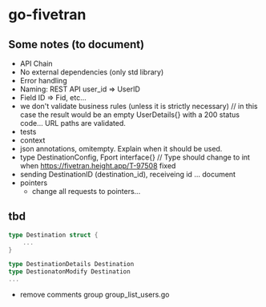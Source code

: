 # go-fivetran

## Some notes (to document)

- API Chain
- No external dependencies (only std library)
- Error handling
- Naming: REST API user_id => UserID
- Field ID => Fid, etc...
- we don't validate business rules (unless it is strictly necessary) // in this case the result would be an empty UserDetails{} with a 200 status code... URL paths are validated.
- tests
- context
- json annotations, omitempty. Explain when it should be used.
- type DestinationConfig, Fport interface{} // Type should change to int when https://fivetran.height.app/T-97508 fixed
- sending DestinationID (destination_id), receiveing id ... document
- pointers
  - change all requests to pointers...

## tbd

```go
type Destination struct {
    ...
}

type DestinationDetails Destination
type DestionatonModify Destination
...
```

- remove comments group group_list_users.go
